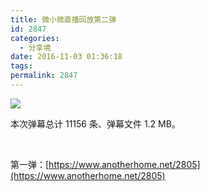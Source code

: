 ```yaml
---
title: 微小微直播回放第二弹
id: 2847
categories:
  - 分享境
date: 2016-11-03 01:36:18
tags:
permalink: 2847
---
```


![](https://dplayer.b0.upaiyun.com/wxwlive/1102/poster.png)

本次弹幕总计 11156 条、弹幕文件 1.2 MB。

<!--more-->

<style>
.dplayer-time {
    display: inline-block !important;
}
</style>

<div class="dplayer" id="dplayer5"></div>

&nbsp;

第一弹：[https://www.anotherhome.net/2805](https://www.anotherhome.net/2805)

<script src="https://cdn.bootcss.com/hls.js/0.8.7/hls.min.js"></script>
<script>
$(function () {
    function myDPlayer() {
        var dp5 = new DPlayer({
            element: document.getElementById('dplayer5'),
            autoplay: true,
            theme: '#FADFA3',
            loop: true,
            screenshot: true,
            video: {
                url: 'https://dplayer.b0.upaiyun.com/wxwlive/1102/index.m3u8',
                pic: 'https://dplayer.b0.upaiyun.com/wxwlive/1102/poster.png'
            },
            danmaku: {
                id: 'f171a0b104c1fd55',
                api: 'https://api.prprpr.me/dplayer/',
                token: 'tokendemo',
                maximum: 3000,
                addition: ['https://dplayer.b0.upaiyun.com/wxwlive/1102/danmaku.json']
            }
        });
        window.dplayers || (window.dplayers = []);
        window.dplayers.push(dp5);
    }
    if (!window.Hls) {
        $.getScript('https://cdn.bootcss.com/hls.js/0.8.7/hls.min.js', function () {
            myDPlayer();
        });
    }
    else {
        myDPlayer();
    }
});
</script>